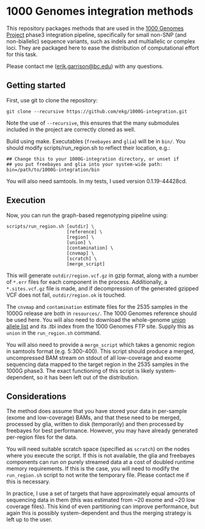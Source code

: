 # 1000 Genomes integration methods

This repository packages methods that are used in the [1000 Genomes Project](http://www.1000genomes.org/) phase3 integration pipeline, specifically for small non-SNP (and non-biallelic) sequence variants, such as indels and multiallelic or complex loci.  They are packaged here to ease the distribution of computational effort for this task.

Please contact me (<erik.garrison@bc.edu>) with any questions.

## Getting started

First, use git to clone the repository:

    git clone --recursive https://github.com/ekg/1000G-integration.git

Note the use of `--recursive`, this ensures that the many submodules included in the project are correctly cloned as well.

Build using make.  Executables (`freebayes` and `glia`) will be in `bin/`.  You should modify scripts/run\_region.sh to reflect their location, e.g.:

    ## Change this to your 1000G-integration directory, or unset if
    ## you put freebayes and glia into your system-wide path:
    bin=/path/to/1000G-integration/bin

You will also need samtools.  In my tests, I used version 0.1.19-44428cd.

## Execution

Now, you can run the graph-based regenotyping pipeline using:

    scripts/run_region.sh [outdir] \
                          [reference] \
                          [region] \
                          [union] \
                          [contamination] \
                          [cnvmap] \
                          [scratch] \
                          [merge_script]

This will generate `outdir/region.vcf.gz` in gzip format, along with a number of `*.err` files for each component in the process.  Additionally, a `*.sites.vcf.gz` file is made, and if decompression of the generated gzipped VCF does not fail, `outdir/region.ok` is touched.

The `cnvmap` and `contamination` estimate files for the 2535 samples in the
1000G release are both in `resources/`.  The 1000 Genomes reference should be
used here.  You will also need to download the whole-genome [union allele list](ftp://ftp.1000genomes.ebi.ac.uk/vol1/ftp/technical/working/20130723_phase3_wg/union/ALL.wgs.union_from_bc.20130502.snps_indels_complex.sites.vcf.gz) and its .tbi index from the 1000 Genomes FTP site.  Supply this as `union` in the `run_region.sh` command.

You will also need to provide a `merge_script` which takes a genomic region in samtools format (e.g. 5:300-400).  This script should produce a merged, uncompressed BAM stream on stdout of all low-coverage and exome sequencing data mapped to the target region in the 2535 samples in the 1000G phase3.  The exact functioning of this script is likely system-dependent, so it has been left out of the distribution.

## Considerations

The method does assume that you have stored your data in per-sample (exome and low-coverage) BAMs, and that these need to be merged, processed by glia, written to disk (temporarily) and then processed by freebayes for best performance.  However, you may have already generated per-region files for the data.

You will need suitable scratch space (specified as `scratch`) on the nodes where you execute the script.  If this is not available, the glia and freebayes components can run on purely streamed data at a cost of doubled runtime memory requirements.  If this is the case, you will need to modify the `run_region.sh` script to not write the temporary file.  Please contact me if this is necessary.

In practice, I use a set of targets that have approximately equal amounts of sequencing data in them (this was estimated from ~20 exome and ~20 low coverage files).  This kind of even partitioning can improve performance, but again this is possibly system-dependent and thus the merging strategy is left up to the user.
